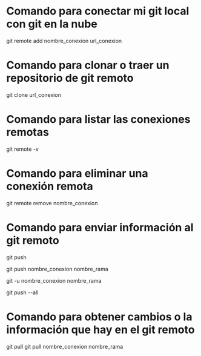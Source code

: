 # Comando para conectar mi git local con git en la nube

git remote add nombre_conexion url_conexion

# Comando para clonar o traer un repositorio de git remoto

git clone url_conexion

# Comando para listar las conexiones remotas

git remote -v

# Comando para eliminar una conexión remota 

git remote remove nombre_conexion

# Comando para enviar información al git remoto
<!-- Este comando es para subirlo a la rama main del repositorio, sin especificar -->
git push
<!-- Este comando es para subirlo dependiendo de la conexión que necesitas y especificar a que rama se dirige -->
git push nombre_conexion nombre_rama

git -u nombre_conexion nombre_rama

git push --all

# Comando para obtener cambios o la información que hay en el git remoto

git pull
git pull nombre_conexion nombre_rama


